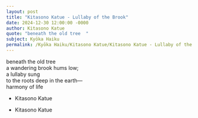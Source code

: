 ```yaml
---
layout: post
title: "Kitasono Katue - Lullaby of the Brook"
date: 2024-12-30 12:00:00 -0000
author: Kitasono Katue
quote: "beneath the old tree  "
subject: Kyōka Haiku
permalink: /Kyōka Haiku/Kitasono Katue/Kitasono Katue - Lullaby of the Brook
---
```


beneath the old tree  
a wandering brook hums low;  
a lullaby sung  
to the roots deep in the earth—  
harmony of life  

- Kitasono Katue

- Kitasono Katue
